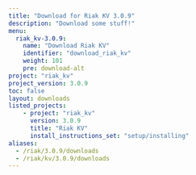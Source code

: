 ```yaml
---
title: "Download for Riak KV 3.0.9"
description: "Download some stuff!"
menu:
  riak_kv-3.0.9:
    name: "Download Riak KV"
    identifier: "download_riak_kv"
    weight: 101
    pre: download-alt
project: "riak_kv"
project_version: 3.0.9
toc: false
layout: downloads
listed_projects:
    - project: "riak_kv"
      version: 3.0.9
      title: "Riak KV"
      install_instructions_set: "setup/installing"
aliases:
  - /riak/3.0.9/downloads
  - /riak/kv/3.0.9/downloads
---
```







